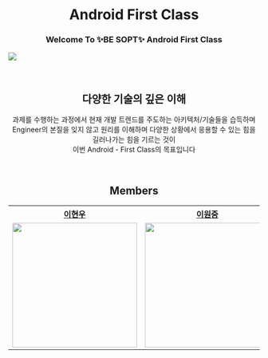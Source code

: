 <h1 align="center">Android First Class</h1>
<p align="center">
  <h3 align="center">Welcome To ✨BE SOPT✨ Android First Class</h3>
  <img src="https://user-images.githubusercontent.com/54518925/112726211-9b979600-8f5f-11eb-9c95-4d5deae88b93.png"/>
</p>
</br>
<h2 align="center">다양한 기술의 깊은 이해</h2>
<p align="center">
  과제를 수행하는 과정에서 현재 개발 트렌드를 주도하는 아키텍처/기술들을 습득하며</br>
  Engineer의 본질을 잊지 않고 원리를 이해하며 다양한 상황에서 응용할 수 있는 힘을 길러나가는 힘을 기르는 것이</br>
  이번 Android - First Class의 목표입니다
</p>
</br>
<h2 align="center">Members</h2>
  <table align="center">
    <th align="center"> <a href="https://github.com/BE-SOPT-Android-First-Class/HyunWooRoid">이현우</a> </th>
    <th align="center"> <a href="https://github.com/BE-SOPT-Android-First-Class/WonJoongRoid">이원중</a> </th>
    <th align="center"> <a href="https://github.com/BE-SOPT-Android-First-Class/Seojinroid">김서진</a> </th>
    <th align="center"> <a href="https://github.com/BE-SOPT-Android-First-Class/Jiyeonroid">김지연</a> </th>
    <tr>
        <td align="center">
            <a href="https://github.com/l2hyunwoo"><img src="https://github.com/l2hyunwoo.png" width="250"/></a>
        </td>
        <td align="center">
            <a href="https://github.com/WonJoongLee"><img src="https://github.com/wonjoonglee.png" width="250"/></a>
        </td>
        <td align="center">
            <a href="https://github.com/SeojinSeojin"><img src="https://github.com/SeojinSeojin.png" width="250"/></a>
        </td>
        <td align="center">
            <a href="https://github.com/todayiswindy"><img src="https://github.com/todayiswindy.png" width="250"/></a>
        </td>
    </tr>
  </table>
